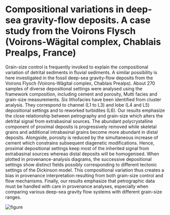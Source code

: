 # Compositional variations in deep-sea gravity-flow deposits. A case study from the Voirons Flysch (Voirons-Wägital complex, Chablais Prealps, France)

Grain-size control is frequently invoked to explain the compositional variation of detrital sediments in fluvial sediments. A similar possibility is here investigated in the fossil deep-sea gravity-flow deposits from the Voirons Flysch (Voirons-Wägital complex, Chablais Prealps). About 270 samples of diverse depositional settings were analysed using the framework composition, including cement and porosity, Mutti facies and grain-size measurements. Six lithofacies have been identified from cluster analysis. They correspond to channel (L1 to L3) and lobe (L4 and L5) depositional settings and to reworked turbidites (L6). Our results emphasize the close relationship between petrography and grain-size which alters the detrital signal from extrabasinal sources. The abundant polycrystalline component of proximal deposits is progressively removed while skeletal grains and additional intrabasinal grains become more abundant in distal deposits. Alongside, porosity is reduced by the simultaneous increase of cement which constrains subsequent diagenetic modifications. Hence, proximal depositional settings keep most of the inherited signal from extrabasinal sources whereas distal deposits will be homogenised. When plotted in provenance-analysis diagrams, the successive depositional settings show distinct fields possibly corresponding to different tectonic settings of the Dickinson model. This compositional variation thus creates a bias in provenance interpretation resulting from both grain-size control and flow mechanisms. Finally, our results emphasize that petrographic data must be handled with care in provenance analyses, especially when comparing various deep-sea gravity flow systems with different grain-size ranges.

![figure](https://raw.github.com/jragusa/Publications/master/Ragusa2018b/figs/Fig15.png)
